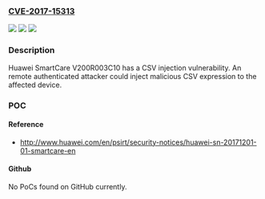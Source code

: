 ### [CVE-2017-15313](https://cve.mitre.org/cgi-bin/cvename.cgi?name=CVE-2017-15313)
![](https://img.shields.io/static/v1?label=Product&message=SmartCare&color=blue)
![](https://img.shields.io/static/v1?label=Version&message=V200R003C10%20&color=brightgreen)
![](https://img.shields.io/static/v1?label=Vulnerability&message=CSV%20Injection&color=brightgreen)

### Description

Huawei SmartCare V200R003C10 has a CSV injection vulnerability. An remote authenticated attacker could inject malicious CSV expression to the affected device.

### POC

#### Reference
- http://www.huawei.com/en/psirt/security-notices/huawei-sn-20171201-01-smartcare-en

#### Github
No PoCs found on GitHub currently.

